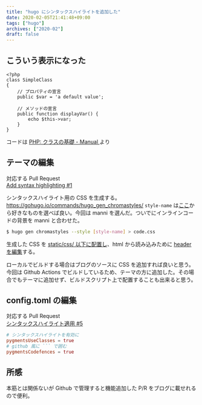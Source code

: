 ```yaml
---
title: "hugo にシンタックスハイライトを追加した"
date: 2020-02-05T21:41:48+09:00
tags: ["hugo"]
archives: ["2020-02"]
draft: false
---
```

## こういう表示になった
```simple.php
<?php
class SimpleClass
{
    // プロパティの宣言
    public $var = 'a default value';

    // メソッドの宣言
    public function displayVar() {
        echo $this->var;
    }
}
```
コードは [PHP: クラスの基礎 - Manual ](https://www.php.net/manual/ja/language.oop5.basic.php) より

## テーマの編集

対応する Pull Request  
[Add syntax highlighting #1](https://github.com/tbsmcd/hugo-xmin/pull/1)

シンタックスハイライト用の CSS を生成する。https://gohugo.io/commands/hugo_gen_chromastyles/
`style-name` は[ここ](https://xyproto.github.io/splash/docs/longer/index.html)から好きなものを選べば良い。今回は manni を選んだ。ついでにインラインコードの背景を manni と合わせた。
```bash
$ hugo gen chromastyles --style [style-name] > code.css
```

生成した CSS を [static/css/ 以下に配置し](https://github.com/tbsmcd/hugo-xmin/pull/1/files#diff-8b819c8434b56b4e51f882d264ee6fbe)、html から読み込みために [header を編集](https://github.com/tbsmcd/hugo-xmin/pull/1/files#diff-8ab16b2cae0b26a574b75e8e5c19e378)する。

ローカルでビルドする場合はブログのソースに CSS を追加すれば良いと思う。今回は Github Actions でビルドしているため、テーマの方に追加した。その場合でもテーマに追加せず、ビルドスクリプト上で配置することも出来ると思う。

## config.toml の編集

対応する Pull Request  
[シンタックスハイライト適用 #5](https://github.com/tbsmcd/tbsmcd.github.io/pull/5)

```toml
# シンタックスハイライトを有効に
pygmentsUseClasses = true
# github 風に ``` で囲む
pygmentsCodefences = true
```

  
## 所感

本筋とは関係ないが Github で管理すると機能追加した P/R をブログに載せれるので便利。
